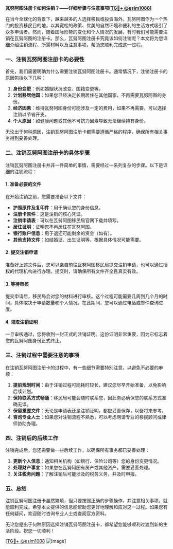 **瓦努阿图注册卡如何注销？——详细步骤与注意事项[[TG💪+ @esim1088](https://t.me/s/esim1088)]**

在当今全球化的背景下，越来越多的人选择移民或投资海外。瓦努阿图作为一个热门的投资移民目的地，以其宽松的政策、优美的自然环境和便利的生活方式吸引了众多申请者。然而，随着国际形势的变化和个人情况的发展，有时我们可能需要注销在瓦努阿图的注册卡。那么，瓦努阿图注册卡究竟该如何注销呢？本文将为您详细介绍注销流程、所需材料以及注意事项，帮助您顺利完成这一过程。

### 一、注销瓦努阿图注册卡的必要性

首先，我们需要明确为什么需要注销瓦努阿图注册卡。通常情况下，注销注册卡的原因包括以下几种：

1. **身份变更**：例如婚姻状况改变、国籍变更等。
2. **计划移居他国**：如果您已经决定长期居住在其他国家，不再需要瓦努阿图的身份。
3. **经济因素**：维持瓦努阿图身份可能涉及一定的费用，如果不再需要，可以选择注销以节省开支。
4. **个人原因**：如健康问题或其他不可抗力因素导致无法继续持有身份。

无论出于何种原因，注销瓦努阿图注册卡都需要遵循严格的程序，确保所有相关事务得到妥善处理。

### 二、注销瓦努阿图注册卡的具体步骤

注销瓦努阿图注册卡并非一件简单的事情，需要经过一系列复杂的步骤。以下是详细的注销流程：

#### 1. 准备必要的文件

在开始注销之前，您需要准备以下文件：

- **护照原件及复印件**：用于确认您的身份信息。
- **注册卡原件**：这是注销的核心凭证。
- **注销申请表**：可以在瓦努阿图移民局官网下载并填写。
- **居住证明**：证明您不再居住在瓦努阿图。
- **银行账户信息**：用于退还可能剩余的资金（如有）。
- **其他支持文件**：如结婚证、出生证明等，根据具体情况可能需要。

#### 2. 提交注销申请

准备好上述文件后，您可以亲自前往瓦努阿图移民局提交注销申请，也可以通过授权的代理机构进行办理。提交时，请确保所有文件齐全且真实有效。

#### 3. 等待审核

提交申请后，移民局会对您的材料进行审核。这个过程可能需要几周到几个月的时间，具体取决于申请数量和个人情况。在此期间，您可以通过电话或邮件查询进度。

#### 4. 领取注销证明

一旦审核通过，您将收到一封正式的注销证明。这份证明非常重要，因为它标志着您的瓦努阿图身份正式终止。

### 三、注销过程中需要注意的事项

在注销瓦努阿图注册卡的过程中，有一些细节需要特别注意，以避免不必要的麻烦：

1. **提前规划时间**：由于注销过程可能耗时较长，建议您尽早开始准备，以免影响后续计划。
2. **保持联系方式畅通**：移民局可能会随时联系您，因此务必确保您的联系方式准确无误。
3. **保留重要文件**：无论是申请表还是注销证明，都应妥善保存，以备将来参考。
4. **咨询专业人士**：如果您对注销流程不熟悉，可以考虑聘请专业的移民顾问或律师协助办理。

### 四、注销后的后续工作

注销完成后，您还需要做一些后续工作，以确保所有事务都已妥善处理：

1. **更新个人信息**：通知相关机构（如银行、保险公司等）您的身份变更情况。
2. **处理财产事宜**：如果您在瓦努阿图有房产或其他资产，需要妥善处理。
3. **关注税务问题**：了解注销后可能涉及的税务义务，并及时申报。

### 五、总结

注销瓦努阿图注册卡虽然繁琐，但只要按照正确的步骤操作，并注意相关事项，就能顺利完成。希望本文提供的信息能帮助您更好地理解和应对这一过程。如果您有任何疑问，欢迎随时咨询专业人士或查阅官方资料。

无论您是出于何种原因选择注销瓦努阿图注册卡，都希望您能够顺利过渡到新的生活阶段。祝您一切顺利！

[[TG💪+ @esim1088](https://t.me/s/esim1088) ![Image](https://i.postimg.cc/4NQfJmqS/Snipaste-2025-05-13-00-14-12.png)]